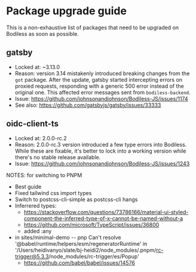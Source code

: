 # Package upgrade guide
This is a non-exhaustive list of packages that need to be upgraded on Bodiless as soon as possible.

## gatsby
- Locked at: ~3.13.0
- Reason: version 3.14 mistakenly introduced breaking changes from the `got` package. After the
update, gatsby started intercepting errors on proxied requests, responding with a generic 500 error
instead of the original one. This affected error messages sent from `bodiless-backend`.
- Issue: https://github.com/johnsonandjohnson/Bodiless-JS/issues/1174
- See also: https://github.com/gatsbyjs/gatsby/issues/33333

## oidc-client-ts
- Locked at: 2.0.0-rc.2
- Reason: 2.0.0-rc.3 version introduced a few type errors into Bodiless. While these are fixable,
it's better to lock into a working version while there's no stable release available.
- Issue: https://github.com/johnsonandjohnson/Bodiless-JS/issues/1243


NOTES: for switching to PNPM
* Best guide
* Fixed tailwind css import types
* Switch to postcss-cli-simple as postcss-cli hangs
* Inferrered types:
  * https://stackoverflow.com/questions/73786166/material-ui-styled-component-the-inferred-type-of-x-cannot-be-named-without-a 
  * https://github.com/microsoft/TypeScript/issues/36800
  * added :any
* in sites/minimal-demo -- pnp Can't resolve '@babel/runtime/helpers/esm/regeneratorRuntime' in '/Users/heidivanyo/slate/bj-heidi2/node_modules/.pnpm/rc-trigger@5.3.3/node_modules/rc-trigger/es/Popup'
  * https://github.com/babel/babel/issues/14576

